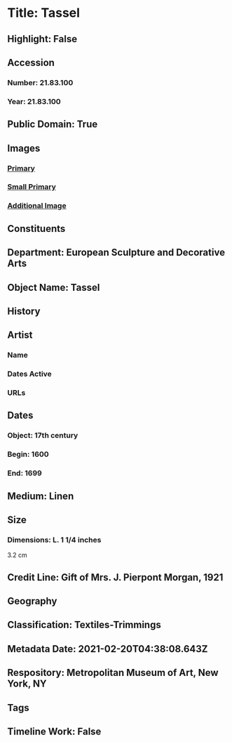 # Title: Tassel
## Highlight: False
## Accession
### Number: 21.83.100
### Year: 21.83.100
## Public Domain: True
## Images
### [Primary](https://images.metmuseum.org/CRDImages/es/original/DP6648_21.83.100.jpg)
### [Small Primary](https://images.metmuseum.org/CRDImages/es/web-large/DP6648_21.83.100.jpg)
### [Additional Image](https://images.metmuseum.org/CRDImages/es/original/48171.jpg)
## Constituents
## Department: European Sculpture and Decorative Arts
## Object Name: Tassel
## History
## Artist
### Name
### Dates Active
### URLs
## Dates
### Object: 17th century
### Begin: 1600
### End: 1699
## Medium: Linen
## Size
### Dimensions: L. 1 1/4 inches
3.2 cm
## Credit Line: Gift of Mrs. J. Pierpont Morgan, 1921
## Geography
## Classification: Textiles-Trimmings
## Metadata Date: 2021-02-20T04:38:08.643Z
## Respository: Metropolitan Museum of Art, New York, NY
## Tags
## Timeline Work: False